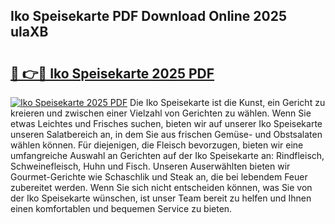 ## Iko Speisekarte PDF Download Online 2025 ulaXB

# <h2><a href="http://gc8w14h.nevu.top/?p=Iko+Speisekarte">🔗 👉🔴 Iko Speisekarte 2025 PDF</a></h2>

[![Iko Speisekarte 2025 PDF](https://i.imgur.com/dBaPXMq.png)](http://gc8w14h.nevu.top/?p=Iko+Speisekarte)
Die Iko Speisekarte ist die Kunst, ein Gericht zu kreieren und zwischen einer Vielzahl von Gerichten zu wählen. Wenn Sie etwas Leichtes und Frisches suchen, bieten wir auf unserer Iko Speisekarte unseren Salatbereich an, in dem Sie aus frischen Gemüse- und Obstsalaten wählen können. Für diejenigen, die Fleisch bevorzugen, bieten wir eine umfangreiche Auswahl an Gerichten auf der Iko Speisekarte an: Rindfleisch, Schweinefleisch, Huhn und Fisch. Unseren Auserwählten bieten wir Gourmet-Gerichte wie Schaschlik und Steak an, die bei lebendem Feuer zubereitet werden. Wenn Sie sich nicht entscheiden können, was Sie von der Iko Speisekarte wünschen, ist unser Team bereit zu helfen und Ihnen einen komfortablen und bequemen Service zu bieten.
